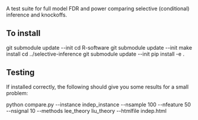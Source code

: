 A test suite for full model FDR and power comparing
selective (conditional) inference and knockoffs.

To install
----------

git submodule update --init
cd R-software
git submodule update --init
make install
cd ../selective-inference
git submodule update --init
pip install -e .

Testing
-------

If installed correctly, the following should give you some results for a small problem:

python compare.py --instance indep_instance --nsample 100 --nfeature 50 --nsignal 10 --methods lee_theory liu_theory --htmlfile indep.html